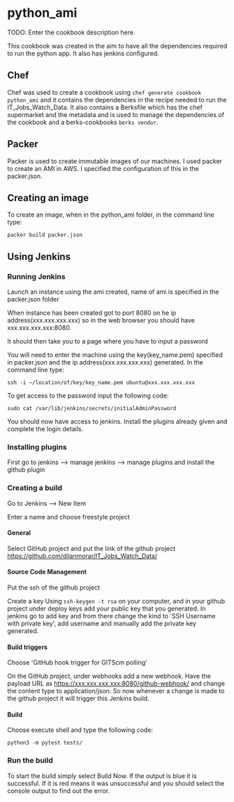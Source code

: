 # python_ami

TODO: Enter the cookbook description here.

This cookbook was created in the aim to have all the dependencies required to run the python app. It also has jenkins configured.

## Chef
Chef was used to create a cookbook using `chef generate cookbook python_ami` and it contains the dependencies in the recipe needed to run the IT_Jobs_Watch_Data. It also contains a Berksfile which has the chef supermarket and the metadata and is used to manage the dependencies of the cookbook and a berks-cookbooks `berks vendor`.

## Packer
Packer is used to create immutable images of our machines. I used packer to create an AMI in AWS. I specified the configuration of this in the packer.json.

## Creating an image

To create an image, when in the python_ami folder, in the command line type:
```
packer build packer.json
```

## Using Jenkins

### Running Jenkins

Launch an instance using the ami created, name of ami is specified in the packer.json folder

When instance has been created got to port 8080 on he ip address(xxx.xxx.xxx.xxx) so in the web browser you should have xxx.xxx.xxx.xxx:8080.

It should then take you to a page where you have to input a password

You will need to enter the machine using the key(key_name.pem) specified in packer.json and the ip address(xxx.xxx.xxx.xxx) generated. In the command line type:
```
ssh -i ~/location/of/key/key_name.pem ubuntu@xxx.xxx.xxx.xxx
```

To get access to the password input the following code:
```
sudo cat /var/lib/jenkins/secrets/initialAdminPassword
```

You should now have access to jenkins. Install the plugins already given and complete the login details.

### Installing plugins

First go to jenkins --> manage jenkins --> manage plugins and install the github plugin

### Creating a build

Go to Jenkins --> New Item

Enter a name and choose freestyle project

#### General

Select GitHub project and put the link of the github project https://github.com/dilanmorar/IT_Jobs_Watch_Data/

#### Source Code Management

Put the ssh of the github project

Create a key Using `ssh-keygen -t rsa` on your computer, and in your github project under deploy keys add your public key that you generated. In jenkins go to add key and from there change the kind to 'SSH Username with private key', add username and manually add the private key generated.

#### Build triggers

Choose 'GitHub hook trigger for GITScm polling'

On the GitHub project, under webhooks add a new webhook. Have the payload URL as https://xxx.xxx.xxx.xxx:8080/github-webhook/ and change the content type to application/json. So now whenever a change is made to the github project it will trigger this Jenkins build.

#### Build

Choose execute shell and type the following code:
```
python3 -m pytest tests/
```

### Run the build

To start the build simply select  Build Now. If the output is blue it is successful. If it is red means it was unsuccessful and you should select the console output to find out the error.
